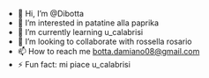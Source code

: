 - 👋 Hi, I’m @Dibotta
- 👀 I’m interested in patatine alla paprika 
- 🌱 I’m currently learning u_calabrisi
- 💞️ I’m looking to collaborate with rossella rosario
- 📫 How to reach me botta.damiano08@gmail.com
- ⚡ Fun fact: mi piace u_calabrisi

